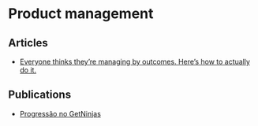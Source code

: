 # Product management

## Articles

- [Everyone thinks they’re managing by outcomes. Here’s how to actually do it.](https://www.producttalk.org/2019/10/managing-outcomes/)

## Publications

- [Progressão no GetNinjas](https://progressao.getninjas.com.br/)
